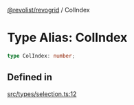 [@revolist/revogrid](README.md) / ColIndex

# Type Alias: ColIndex

```ts
type ColIndex: number;
```

## Defined in

[src/types/selection.ts:12](https://github.com/revolist/revogrid/blob/8213d73a71275549be4832f9fff99c2dcf82fa2e/src/types/selection.ts#L12)
